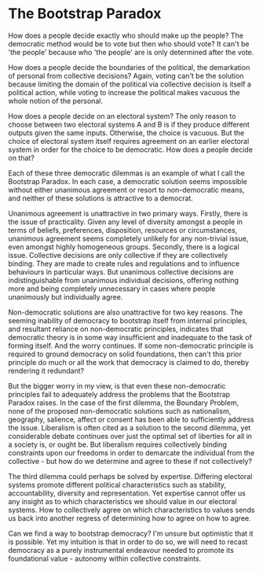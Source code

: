 The Bootstrap Paradox
=====================

How does a people decide exactly who should make up the people? The democratic method would be to vote but then who should vote? It can't be 'the people' because who 'the people' are is only determined after the vote.

How does a people decide the boundaries of the political, the demarkation of personal from collective decisions? Again, voting can't be the solution because limiting the domain of the political via collective decision is itself a political action, while voting to increase the political makes vacuous the whole notion of the personal.

How does a people decide on an electoral system?  The only reason to choose between two electoral systems A and B is if they produce different outputs given the same inputs. Otherwise, the choice is vacuous.  But the choice of electoral system itself requires agreement on an earlier electoral system in order for the choice to be democratic. How does a people decide on that?

Each of these three democratic dilemmas is an example of what I call the Bootstrap Paradox.  In each case, a democratic solution seems impossible without either unanimous agreement or resort to non-democratic means, and neither of these solutions is attractive to a democrat.

Unanimous agreement is unattractive in two primary ways. Firstly, there is the issue of practicality.  Given any level of diversity amongst a people in terms of beliefs, preferences, disposition, resources or circumstances, unanimous agreement seems completely unlikely for any non-trivial issue, even amongst highly homogeneous groups.  Secondly, there is a logical issue.  Collective decisions are only collective if they are collectively binding.  They are made to create rules and regulations and to influence behaviours in particular ways.  But unanimous collective decisions are indistinguishable from unanimous individual decisions, offering nothing more and being completely unnecessary in cases where people unanimously but individually agree.

Non-democratic solutions are also unattractive for two key reasons.  The seeming inability of democracy to bootstrap itself from internal principles, and resultant reliance on non-democratic principles, indicates that democratic theory is in some way insufficient and inadequate to the task of forming itself.  And the worry continues.  If some non-democratic principle is required to ground democracy on solid foundations, then can't this prior principle do much or all the work that democracy is claimed to do, thereby rendering it redundant?

But the bigger worry in my view, is that even these non-democratic principles fail to adequately address the problems that the Bootstrap Paradox raises.  In the case of the first dilemma, the Boundary Problem, none of the proposed non-democratic solutions such as nationalism, geography, salience, affect or consent has been able to sufficiently address the issue.  Liberalism is often cited as a solution to the second dilemma, yet considerable debate continues over just the optimal set of liberties for all in a society is, or ought be.  But liberalism requires collectively binding constraints upon our freedoms in order to demarcate the individual from the collective - but how do we determine and agree to these if not collectively?  

The third dilemma could perhaps be solved by expertise. Differing electoral systems promote different political characteristics such as stability, accountability, diversity and representation.  Yet expertise cannot offer us any insight as to which characteristics we should value in our electoral systems.  How to collectively agree on which characteristics to values sends us back into another regress of determining how to agree on how to agree.

Can we find a way to bootstrap democracy? I'm unsure but optimistic that it is possible.  Yet my intuition is that in order to do so, we will need to recast democracy as a purely instrumental endeavour needed to promote its foundational value - autonomy within collective constraints.
